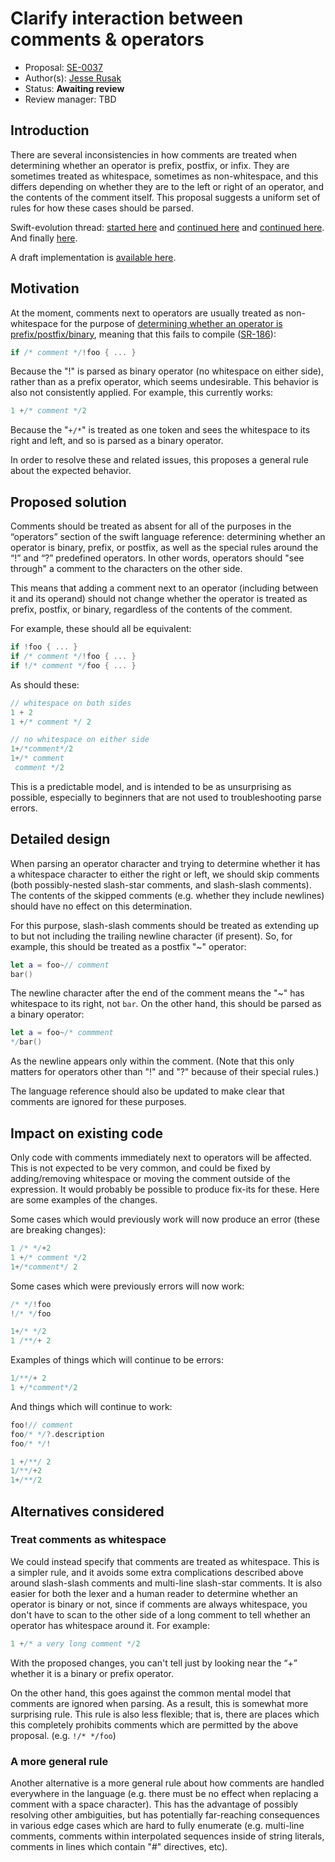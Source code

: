 # Clarify interaction between comments & operators

* Proposal: [SE-0037](https://github.com/apple/swift-evolution/blob/master/proposals/0037-clarify-comments-and-operators.md)
* Author(s): [Jesse Rusak](https://github.com/jder)
* Status: **Awaiting review**
* Review manager: TBD

## Introduction

There are several inconsistencies in how comments are treated when determining
whether an operator is prefix, postfix, or infix. They are sometimes treated
as whitespace, sometimes as non-whitespace, and this differs depending on
whether they are to the left or right of an operator, and the contents of
the comment itself. This proposal suggests a uniform set of rules for how these
cases should be parsed.

Swift-evolution thread: [started here](https://lists.swift.org/pipermail/swift-evolution/Week-of-Mon-20151214/003780.html)
and [continued here](https://lists.swift.org/pipermail/swift-evolution/Week-of-Mon-20151221/003913.html)
and [continued here](https://lists.swift.org/pipermail/swift-evolution/Week-of-Mon-20151228/004646.html).
And finally [here](https://lists.swift.org/pipermail/swift-evolution/Week-of-Mon-20160104/006030.html).

A draft implementation is [available here](https://github.com/apple/swift/compare/master...jder:comment-operator-absent).

## Motivation

At the moment, comments next to operators are usually treated as
non-whitespace for the purpose of [determining whether an operator is prefix/postfix/binary](https://developer.apple.com/library/mac/documentation/Swift/Conceptual/Swift_Programming_Language/LexicalStructure.html#//apple_ref/doc/uid/TP40014097-CH30-ID418),
meaning that this fails to compile ([SR-186](https://bugs.swift.org/browse/SR-186)):

```swift
if /* comment */!foo { ... }
```

Because the "!" is parsed as binary operator (no whitespace on either side),
rather than as a prefix operator, which seems undesirable. This behavior is also
not consistently applied. For example, this currently works:

```swift
1 +/* comment */2
```

Because the "`+/*`" is treated as one token and sees the whitespace to its
right and left, and so is parsed as a binary operator. 

In order to resolve these and related issues, this proposes a general rule about
the expected behavior.

## Proposed solution

Comments should be treated as absent for all of the purposes in the “operators”
section of the swift language reference: determining whether an operator is
binary, prefix, or postfix, as well as the special rules around the “!” and “?”
predefined operators. In other words, operators should "see through" a comment
to the characters on the other side.

This means that adding a comment next to an operator (including between
it and its operand) should not change whether the operator is treated as prefix,
postfix, or binary, regardless of the contents of the comment.

For example, these should all be equivalent:

```swift
if !foo { ... }
if /* comment */!foo { ... }
if !/* comment */foo { ... }
```

As should these:

```swift
// whitespace on both sides
1 + 2
1 +/* comment */ 2

// no whitespace on either side
1+/*comment*/2
1+/* comment
 comment */2
```

This is a predictable model, and is intended to be as unsurprising as
possible, especially to beginners that are not used to troubleshooting parse
errors.

## Detailed design

When parsing an operator character and trying to determine whether it has a 
whitespace character to either the right or left, we should skip
comments (both possibly-nested slash-star comments, and slash-slash comments). 
The contents of the skipped comments (e.g. whether they include
newlines) should have no effect on this determination.

For this purpose, slash-slash comments should be treated as extending up to but
not including the trailing newline character (if present). So, for example,
this should be treated as a postfix "~" operator:

```swift
let a = foo~// comment
bar()
```

The newline character after the end of the comment means the "~" has whitespace
to its right, not `bar`. On the other hand, this should be parsed as a
binary operator:

```swift
let a = foo~/* commment
*/bar()
```

As the newline appears only within the comment. (Note that this only matters
for operators other than "!" and "?" because of their special rules.)

The language reference should also be updated to make clear that comments are
ignored for these purposes.

## Impact on existing code

Only code with comments immediately next to operators will be affected. This is
not expected to be very common, and could be fixed by adding/removing whitespace
or moving the comment outside of the expression. It would probably be possible
to produce fix-its for these. Here are some examples of the changes.

Some cases which would previously work will now produce an error 
(these are breaking changes):

```swift
1 /* */+2
1 +/* comment */2
1+/*comment*/ 2
```

Some cases which were previously errors will now work:

```swift
/* */!foo
!/* */foo

1+/* */2
1 /**/+ 2
```

Examples of things which will continue to be errors:

```swift
1/**/+ 2
1 +/*comment*/2
```

And things which will continue to work:

```swift
foo!// comment
foo/* */?.description
foo/* */!

1 +/**/ 2
1/**/+2
1+/**/2
```

## Alternatives considered

### Treat comments as whitespace

We could instead specify that comments are treated as whitespace. This is a 
simpler rule, and it avoids some extra complications described above around
slash-slash comments and multi-line slash-star comments. It is also easier for
both the lexer and a human reader to determine whether an operator is binary
or not, since if comments are always whitespace, you don't have to scan to
the other side of a long comment to tell whether an operator has whitespace
around it. For example:

```swift
1 +/* a very long comment */2
```

With the proposed changes, you can't tell just by looking near the “+” whether
it is a binary or prefix operator. 

On the other hand, this goes against the common mental model that comments are
ignored when parsing. As a result, this is somewhat more surprising rule. This
rule is also less flexible; that is, there are places which this completely
prohibits comments which are permitted by the above proposal. (e.g. `!/* */foo`)

### A more general rule

Another alternative is a more general rule about how comments are handled
everywhere in the language (e.g. there must be no effect when replacing a
comment with a space character). This has the advantage of possibly resolving
other ambiguities, but has potentially far-reaching consequences in various
edge cases which are hard to fully enumerate (e.g. multi-line comments, 
comments within interpolated sequences inside of string literals, comments
in lines which contain "#" directives, etc). 